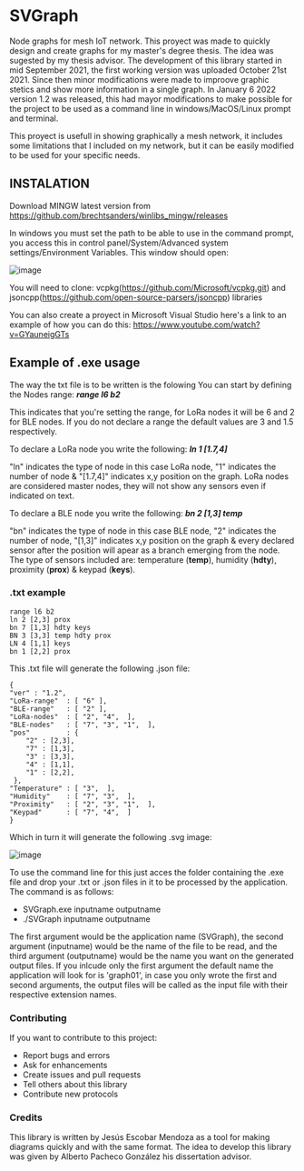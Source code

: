 # SVGraph
Node graphs for mesh IoT network. This proyect was made to quickly design and create graphs for my master's degree thesis. The idea was sugested by my 
thesis advisor. The development of this library started in mid September 2021, the first working version was uploaded October 21st 2021. Since then minor modifications were made to improove graphic stetics and show more information in a single graph. 
In January 6 2022 version 1.2 was released, this had mayor modifications to make possible for the project to be used as a command line in windows/MacOS/Linux prompt and terminal. 

This proyect is usefull in showing graphically a mesh network, it includes some limitations that I included on my network, but it can be easily modified to be used for your specific needs.

## INSTALATION
Download MINGW latest version from https://github.com/brechtsanders/winlibs_mingw/releases

In windows you must set the path to be able to use in the command prompt, 
you access this in control panel/System/Advanced system settings/Environment Variables.
This window should open:

![image](https://user-images.githubusercontent.com/80430510/148432747-4e9b1cdc-3f58-4777-baec-031f4adda099.png)

You will need to clone: vcpkg(https://github.com/Microsoft/vcpkg.git) and jsoncpp(https://github.com/open-source-parsers/jsoncpp) libraries 

You can also create a proyect in Microsoft Visual Studio here's a link to an example of how you can do this: https://www.youtube.com/watch?v=GYauneigGTs

## Example of .exe usage
The way the txt file is to be written is the folowing
You can start by defining the Nodes range: ***range l6 b2***

This indicates that you're setting the range, for LoRa nodes it will be 6 and 2 for BLE nodes. If you do not declare a range the default values are 3 and 1.5 respectively.

To declare a LoRa node you write the following: ***ln 1 [1.7,4]***

"ln" indicates the type of node in this case LoRa node, "1" indicates the number of node & "[1.7,4]" indicates x,y position on the graph. LoRa nodes are considered master nodes, they will not show any sensors even if indicated on text.

To declare a BLE node you write the following: ***bn 2 [1,3] temp***

"bn" indicates the type of node in this case BLE node, "2" indicates the number of node, "[1,3]" indicates x,y position on the graph & every declared sensor after the position will apear as a branch emerging from the node. The type of sensors included are: temperature (**temp**), humidity (**hdty**), proximity (**prox**) & keypad (**keys**).

### .txt example

```
range l6 b2
ln 2 [2,3] prox
bn 7 [1,3] hdty keys
BN 3 [3,3] temp hdty prox
LN 4 [1,1] keys
bn 1 [2,2] prox
```

This .txt file will generate the following .json file:

```
{
"ver" : "1.2",
"LoRa-range"  : [ "6" ],
"BLE-range"   : [ "2" ],
"LoRa-nodes"  : [ "2", "4",  ],
"BLE-nodes"   : [ "7", "3", "1",  ],
"pos"         : { 
    "2" : [2,3],
    "7" : [1,3],
    "3" : [3,3],
    "4" : [1,1],
    "1" : [2,2],
 },
"Temperature" : [ "3",  ],
"Humidity"    : [ "7", "3",  ],
"Proximity"   : [ "2", "3", "1",  ],
"Keypad"      : [ "7", "4",  ]
}
```
Which in turn it will generate the following .svg image:

![image](https://user-images.githubusercontent.com/80430510/148697666-060bebe1-7f6b-4c55-b011-a10d82b3b344.png)

To use the command line for this just acces the folder containing the .exe file and drop your .txt or .json files in it to be processed by the application. The command is as follows:
* SVGraph.exe inputname outputname
* ./SVGraph inputname outputname

The first argument would be the application name (SVGraph), the second argument (inputname) would be the name of the file to be read, and the third argument (outputname) would be the name you want on the generated output files.
If you inlcude only the first argument the default name the application will look for is 'graph01', in case you only wrote the first and second arguments, the output files will be called as the input file with their respective extension names.

### Contributing

If you want to contribute to this project:

* Report bugs and errors
* Ask for enhancements
* Create issues and pull requests
* Tell others about this library
* Contribute new protocols

### Credits
This library is written by Jesús Escobar Mendoza as a tool for making diagrams quickly and with the same format. The idea to develop this library was given by Alberto Pacheco González his dissertation advisor.
